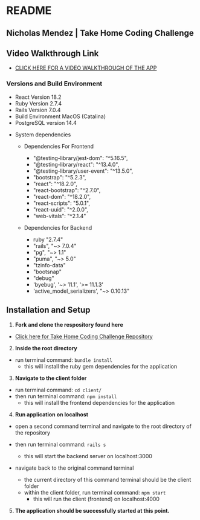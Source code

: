 # README
## Nicholas Mendez | Take Home Coding Challenge
## Video Walkthrough Link
- [CLICK HERE FOR A VIDEO WALKTHROUGH OF THE APP](https://youtu.be/6xQxcri6YoM)


### Versions and Build Environment
- React Version 18.2
- Ruby Version 2.7.4
- Rails Version 7.0.4
- Build Environment MacOS (Catalina)
- PostgreSQL version 14.4

* System dependencies
  - Dependencies For Frontend
    - "@testing-library/jest-dom": "^5.16.5",
    - "@testing-library/react": "^13.4.0",
    - "@testing-library/user-event": "^13.5.0",
    - "bootstrap": "^5.2.3",
    - "react": "^18.2.0",
    - "react-bootstrap": "^2.7.0",
    - "react-dom": "^18.2.0",
    - "react-scripts": "5.0.1",
    - "react-uuid": "^2.0.0",
    - "web-vitals": "^2.1.4"

  - Dependencies for Backend
    - ruby "2.7.4"
    - "rails", "~> 7.0.4"
    - "pg", "~> 1.1"
    - "puma", "~> 5.0"
    - "tzinfo-data"
    - "bootsnap"
    - "debug"
    - 'byebug', '~> 11.1', '>= 11.1.3'
    - 'active_model_serializers', "~> 0.10.13"

## Installation and Setup 
1. **Fork and clone the respository found here**
  - [Click here for Take Home Coding Challenge Repository](https://github.com/nickmendezFlatiron/billit)

2. **Inside the root directory**
  - run terminal command: `bundle install`
    - this will install the ruby gem dependencies for the application

3. **Navigate to the client folder**
  - run terminal command: `cd client/`
  - then run terminal command: `npm install`
    - this will install the frontend dependencies for the application

4. **Run application on localhost**
  - open a second command terminal and navigate to the root directory of the repository
  - then run terminal command: `rails s`
    - this will start the backend server on localhost:3000
  
  - navigate back to the original command terminal
    - the current directory of this command terminal should be the client folder
    - within the client folder, run terminal command: `npm start`
      - this will run the client (frontend) on localhost:4000

5. **The application should be successfully started at this point.**

